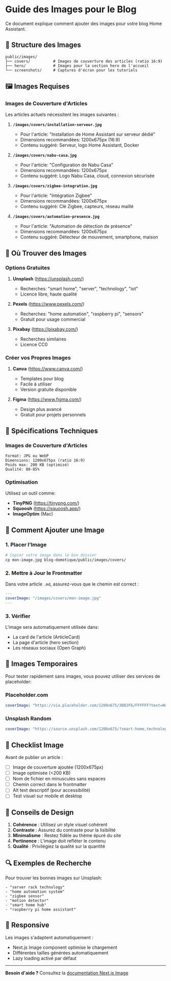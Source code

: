 # Guide des Images pour le Blog

Ce document explique comment ajouter des images pour votre blog Home Assistant.

## 📁 Structure des Images

```
public/images/
├── covers/          # Images de couverture des articles (ratio 16:9)
├── hero/            # Images pour la section hero de l'accueil
└── screenshots/     # Captures d'écran pour les tutoriels
```

## 🖼️ Images Requises

### Images de Couverture d'Articles

Les articles actuels nécessitent les images suivantes :

1. **`/images/covers/installation-serveur.jpg`**
   - Pour l'article: "Installation de Home Assistant sur serveur dédié"
   - Dimensions recommandées: 1200x675px (16:9)
   - Contenu suggéré: Serveur, logo Home Assistant, Docker

2. **`/images/covers/nabu-casa.jpg`**
   - Pour l'article: "Configuration de Nabu Casa"
   - Dimensions recommandées: 1200x675px
   - Contenu suggéré: Logo Nabu Casa, cloud, connexion sécurisée

3. **`/images/covers/zigbee-integration.jpg`**
   - Pour l'article: "Intégration Zigbee"
   - Dimensions recommandées: 1200x675px
   - Contenu suggéré: Clé Zigbee, capteurs, réseau maillé

4. **`/images/covers/automation-presence.jpg`**
   - Pour l'article: "Automation de détection de présence"
   - Dimensions recommandées: 1200x675px
   - Contenu suggéré: Détecteur de mouvement, smartphone, maison

## 🎨 Où Trouver des Images

### Options Gratuites

1. **Unsplash** (https://unsplash.com/)
   - Recherches: "smart home", "server", "technology", "iot"
   - Licence libre, haute qualité

2. **Pexels** (https://www.pexels.com/)
   - Recherches: "home automation", "raspberry pi", "sensors"
   - Gratuit pour usage commercial

3. **Pixabay** (https://pixabay.com/)
   - Recherches similaires
   - Licence CC0

### Créer vos Propres Images

1. **Canva** (https://www.canva.com/)
   - Templates pour blog
   - Facile à utiliser
   - Version gratuite disponible

2. **Figma** (https://www.figma.com/)
   - Design plus avancé
   - Gratuit pour projets personnels

## 📐 Spécifications Techniques

### Images de Couverture d'Articles

```
Format: JPG ou WebP
Dimensions: 1200x675px (ratio 16:9)
Poids max: 200 KB (optimisé)
Qualité: 80-85%
```

### Optimisation

Utilisez un outil comme:
- **TinyPNG** (https://tinypng.com/)
- **Squoosh** (https://squoosh.app/)
- **ImageOptim** (Mac)

## 🔧 Comment Ajouter une Image

### 1. Placer l'Image

```bash
# Copier votre image dans le bon dossier
cp mon-image.jpg blog-domotique/public/images/covers/
```

### 2. Mettre à Jour le Frontmatter

Dans votre article `.md`, assurez-vous que le chemin est correct :

```yaml
---
coverImage: "/images/covers/mon-image.jpg"
---
```

### 3. Vérifier

L'image sera automatiquement utilisée dans:
- La card de l'article (ArticleCard)
- La page d'article (hero section)
- Les réseaux sociaux (Open Graph)

## 🎯 Images Temporaires

Pour tester rapidement sans images, vous pouvez utiliser des services de placeholder:

### Placeholder.com

```yaml
coverImage: "https://via.placeholder.com/1200x675/3B82F6/FFFFFF?text=Home+Assistant"
```

### Unsplash Random

```yaml
coverImage: "https://source.unsplash.com/1200x675/?smart-home,technology"
```

## 📝 Checklist Image

Avant de publier un article :

- [ ] Image de couverture ajoutée (1200x675px)
- [ ] Image optimisée (<200 KB)
- [ ] Nom de fichier en minuscules sans espaces
- [ ] Chemin correct dans le frontmatter
- [ ] Alt text descriptif (pour accessibilité)
- [ ] Test visuel sur mobile et desktop

## 🌟 Conseils de Design

1. **Cohérence** : Utilisez un style visuel cohérent
2. **Contraste** : Assurez du contraste pour la lisibilité
3. **Minimalisme** : Restez fidèle au thème épuré du site
4. **Pertinence** : L'image doit refléter le contenu
5. **Qualité** : Privilégiez la qualité sur la quantité

## 🔍 Exemples de Recherche

Pour trouver les bonnes images sur Unsplash:

```
- "server rack technology"
- "home automation system"
- "zigbee sensor"
- "motion detector"
- "smart home hub"
- "raspberry pi home assistant"
```

## 📱 Responsive

Les images s'adaptent automatiquement :
- Next.js Image component optimise le chargement
- Différentes tailles générées automatiquement
- Lazy loading activé par défaut

---

**Besoin d'aide ?** Consultez la [documentation Next.js Image](https://nextjs.org/docs/app/api-reference/components/image)